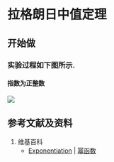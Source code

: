 # 拉格朗日中值定理

## 开始做

### 实验过程如下图所示.

#### 指数为正整数

![](/images/微分/微分中值定理和导数的应用/拉格朗日中值定理/1a1.jpg)

## 参考文献及资料

1. 维基百科
	- [Exponentiation](https://en.wikipedia.org/wiki/Exponentiation#Power_functions) | [幂函数](https://zh.wikipedia.org/wiki/幂函数) 